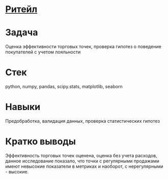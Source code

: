 # [Ритейл](https://github.com/NinaOk/retail/blob/main/retail.ipynb)

# Задача
Оценка эффективности торговых точек, проверка гипотез о поведение покупателей с учетом лояльности

# Стек
python, numpy, pandas, scipy.stats, matplotlib, seaborn 

# Навыки
Предобработка, валидация данных, проверка статистических гипотез

# Кратко выводы
Эффективность торговых точек оценена, оценка без учета расходов, данное исследование показало, что точки с регулярными продажами имеют невысокие показатели в метриках и наоборот, с нерегулярными - высокие. 
